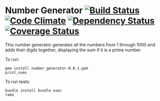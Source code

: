 # Number Generator [![Build Status](https://travis-ci.org/danascheider/number-generator.svg)](https://travis-ci.org/danascheider/number-generator) [![Code Climate](https://codeclimate.com/github/danascheider/number-generator/badges/gpa.svg)](https://codeclimate.com/github/danascheider/number-generator) [![Dependency Status](https://gemnasium.com/danascheider/number-generator.svg)](https://gemnasium.com/danascheider/number-generator) [![Coverage Status](https://coveralls.io/repos/danascheider/number-generator/badge.svg?branch=master&service=github)](https://coveralls.io/github/danascheider/number-generator?branch=master)

This number generator generates all the numbers from 1 through 1000 and adds their digits together, displaying the sum if it is a prime number.

To run:<pre><code>gem install number_generator-0.0.1.gem
print_sums</code></pre>

To run tests:<pre><code>bundle install
bundle exec rake</code></pre>